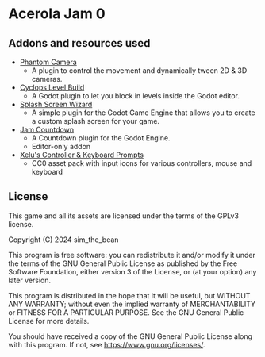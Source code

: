 # Acerola Jam 0

## Addons and resources used

- [Phantom Camera](https://github.com/ramokz/phantom-camera)
    - A plugin to control the movement and dynamically tween 2D & 3D cameras. 
- [Cyclops Level Build](https://github.com/blackears/cyclopsLevelBuilder)
    - A Godot plugin to let you block in levels inside the Godot editor. 
- [Splash Screen Wizard](https://github.com/ThePat02/SplashScreenWizard)
    - A simple plugin for the Godot Game Engine that allows you to create a custom splash screen for your game. 
- [Jam Countdown](https://github.com/AndresGamboaA/JamCountdown)
    - A Countdown plugin for the Godot Engine. 
    - Editor-only addon
- [Xelu's Controller & Keyboard Prompts](https://thoseawesomeguys.com/prompts/)
    - CC0 asset pack with input icons for various controllers, mouse and keyboard

## License

This game and all its assets are licensed under the terms of the GPLv3 license.

Copyright (C) 2024 sim_the_bean

This program is free software: you can redistribute it and/or modify
it under the terms of the GNU General Public License as published by
the Free Software Foundation, either version 3 of the License, or
(at your option) any later version.

This program is distributed in the hope that it will be useful,
but WITHOUT ANY WARRANTY; without even the implied warranty of
MERCHANTABILITY or FITNESS FOR A PARTICULAR PURPOSE.  See the
GNU General Public License for more details.

You should have received a copy of the GNU General Public License
along with this program.  If not, see <https://www.gnu.org/licenses/>.